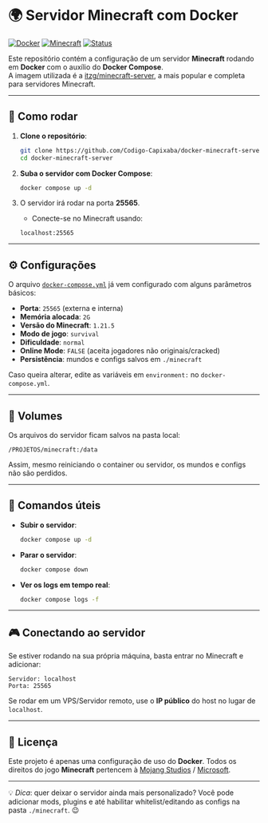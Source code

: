 # 🌍 Servidor Minecraft com Docker

[![Docker](https://img.shields.io/badge/Docker-2496ED?style=for-the-badge&logo=docker&logoColor=white)](https://www.docker.com/)
[![Minecraft](https://img.shields.io/badge/Minecraft-62B47A?style=for-the-badge&logo=minecraft&logoColor=white)](https://www.minecraft.net/)
[![Status](https://img.shields.io/badge/Status-Ativo-success?style=for-the-badge)](#)

Este repositório contém a configuração de um servidor **Minecraft** rodando em **Docker** com o auxílio do **Docker Compose**.  
A imagem utilizada é a [itzg/minecraft-server](https://hub.docker.com/r/itzg/minecraft-server), a mais popular e completa para servidores Minecraft.  

---

## 🚀 Como rodar

1. **Clone o repositório**:
   ```bash
   git clone https://github.com/Codigo-Capixaba/docker-minecraft-server.git
   cd docker-minecraft-server
   ```

2. **Suba o servidor com Docker Compose**:

   ```bash
   docker compose up -d
   ```

3. O servidor irá rodar na porta **25565**.

   * Conecte-se no Minecraft usando:

   ```
   localhost:25565
   ```

---

## ⚙️ Configurações

O arquivo [`docker-compose.yml`](./docker-compose.yml) já vem configurado com alguns parâmetros básicos:

* **Porta**: `25565` (externa e interna)
* **Memória alocada**: `2G`
* **Versão do Minecraft**: `1.21.5`
* **Modo de jogo**: `survival`
* **Dificuldade**: `normal`
* **Online Mode**: `FALSE` (aceita jogadores não originais/cracked)
* **Persistência**: mundos e configs salvos em `./minecraft`

Caso queira alterar, edite as variáveis em `environment:` no `docker-compose.yml`.

---

## 📂 Volumes

Os arquivos do servidor ficam salvos na pasta local:

```
/PROJETOS/minecraft:/data
```

Assim, mesmo reiniciando o container ou servidor, os mundos e configs não são perdidos.

---

## 🔧 Comandos úteis

* **Subir o servidor**:

  ```bash
  docker compose up -d
  ```

* **Parar o servidor**:

  ```bash
  docker compose down
  ```

* **Ver os logs em tempo real**:

  ```bash
  docker compose logs -f
  ```

---

## 🎮 Conectando ao servidor

Se estiver rodando na sua própria máquina, basta entrar no Minecraft e adicionar:

```
Servidor: localhost
Porta: 25565
```

Se rodar em um VPS/Servidor remoto, use o **IP público** do host no lugar de `localhost`.

---

## 📝 Licença

Este projeto é apenas uma configuração de uso do **Docker**.
Todos os direitos do jogo **Minecraft** pertencem à [Mojang Studios](https://www.minecraft.net/) / [Microsoft](https://www.microsoft.com/).

---

💡 *Dica*: quer deixar o servidor ainda mais personalizado?
Você pode adicionar mods, plugins e até habilitar whitelist/editando as configs na pasta `./minecraft`. 😉
